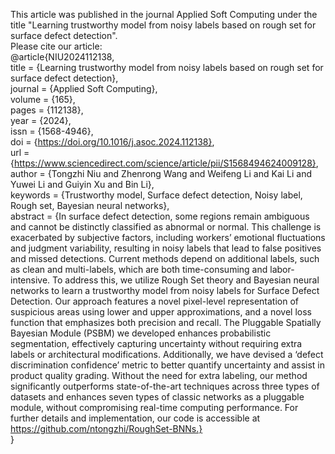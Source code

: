 This article was published in the journal Applied Soft Computing under the title "Learning trustworthy model from noisy labels based on rough set for surface defect detection".  <br />
Please cite our article: <br />
@article{NIU2024112138, <br />
title = {Learning trustworthy model from noisy labels based on rough set for surface defect detection}, <br />
journal = {Applied Soft Computing}, <br />
volume = {165}, <br />
pages = {112138}, <br />
year = {2024}, <br />
issn = {1568-4946}, <br />
doi = {https://doi.org/10.1016/j.asoc.2024.112138}, <br />
url = {https://www.sciencedirect.com/science/article/pii/S1568494624009128}, <br />
author = {Tongzhi Niu and Zhenrong Wang and Weifeng Li and Kai Li and Yuwei Li and Guiyin Xu and Bin Li}, <br />
keywords = {Trustworthy model, Surface defect detection, Noisy label, Rough set, Bayesian neural networks}, <br />
abstract = {In surface defect detection, some regions remain ambiguous and cannot be distinctly classified as abnormal or normal. This challenge is exacerbated by subjective factors, including workers’ emotional fluctuations and judgment variability, resulting in noisy labels that lead to false positives and missed detections. Current methods depend on additional labels, such as clean and multi-labels, which are both time-consuming and labor-intensive. To address this, we utilize Rough Set theory and Bayesian neural networks to learn a trustworthy model from noisy labels for Surface Defect Detection. Our approach features a novel pixel-level representation of suspicious areas using lower and upper approximations, and a novel loss function that emphasizes both precision and recall. The Pluggable Spatially Bayesian Module (PSBM) we developed enhances probabilistic segmentation, effectively capturing uncertainty without requiring extra labels or architectural modifications. Additionally, we have devised a ‘defect discrimination confidence’ metric to better quantify uncertainty and assist in product quality grading. Without the need for extra labeling, our method significantly outperforms state-of-the-art techniques across three types of datasets and enhances seven types of classic networks as a pluggable module, without compromising real-time computing performance. For further details and implementation, our code is accessible at https://github.com/ntongzhi/RoughSet-BNNs.} <br />
}
